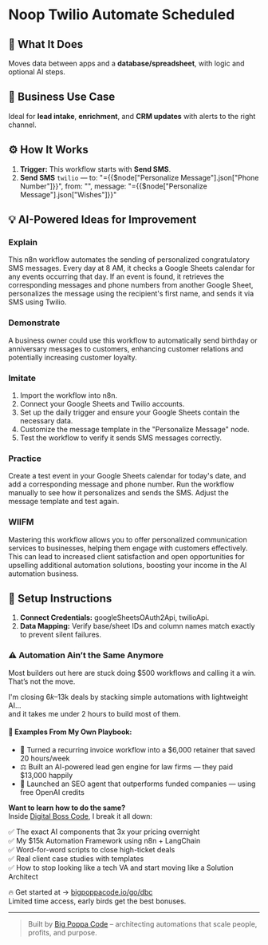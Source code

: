 # Noop Twilio Automate Scheduled
  ## 🚀 What It Does
  Moves data between apps and a **database/spreadsheet**, with logic and optional AI steps.
  
  ## 💼 Business Use Case
  Ideal for **lead intake**, **enrichment**, and **CRM updates** with alerts to the right channel.
  
  ## ⚙️ How It Works
  1. **Trigger:** This workflow starts with **Send SMS**.
  2. **Send SMS** `twilio` — to: "={{$node["Personalize Message"].json["Phone Number"]}}", from: "", message: "={{$node["Personalize Message"].json["Wishes"]}}"
  
  ## 💡 AI-Powered Ideas for Improvement
  ### Explain
This n8n workflow automates the sending of personalized congratulatory SMS messages. Every day at 8 AM, it checks a Google Sheets calendar for any events occurring that day. If an event is found, it retrieves the corresponding messages and phone numbers from another Google Sheet, personalizes the message using the recipient's first name, and sends it via SMS using Twilio.

### Demonstrate
A business owner could use this workflow to automatically send birthday or anniversary messages to customers, enhancing customer relations and potentially increasing customer loyalty.

### Imitate
1. Import the workflow into n8n.
2. Connect your Google Sheets and Twilio accounts.
3. Set up the daily trigger and ensure your Google Sheets contain the necessary data.
4. Customize the message template in the "Personalize Message" node.
5. Test the workflow to verify it sends SMS messages correctly.

### Practice
Create a test event in your Google Sheets calendar for today's date, and add a corresponding message and phone number. Run the workflow manually to see how it personalizes and sends the SMS. Adjust the message template and test again.

### WIIFM
Mastering this workflow allows you to offer personalized communication services to businesses, helping them engage with customers effectively. This can lead to increased client satisfaction and open opportunities for upselling additional automation solutions, boosting your income in the AI automation business.
  
  ## 🔧 Setup Instructions
  1. **Connect Credentials:** googleSheetsOAuth2Api, twilioApi.
2. **Data Mapping:** Verify base/sheet IDs and column names match exactly to prevent silent failures.
  
### ⚠️ Automation Ain’t the Same Anymore

Most builders out here are stuck doing $500 workflows and calling it a win.  
That’s not the move.  

I'm closing $6k–$13k deals by stacking simple automations with lightweight AI...  
and it takes me under 2 hours to build most of them.

#### 🧠 Examples From My Own Playbook:
- 🔁 Turned a recurring invoice workflow into a $6,000 retainer that saved 20 hours/week  
- ⚖️ Built an AI-powered lead gen engine for law firms — they paid $13,000 happily  
- 🚀 Launched an SEO agent that outperforms funded companies — using free OpenAI credits  

**Want to learn how to do the same?**  
Inside [Digital Boss Code](https://bigpoppacode.io/go/dbc), I break it all down:

✅ The exact AI components that 3x your pricing overnight  
✅ My $15k Automation Framework using n8n + LangChain  
✅ Word-for-word scripts to close high-ticket deals  
✅ Real client case studies with templates  
✅ How to stop looking like a tech VA and start moving like a Solution Architect  

🔥 Get started at → [bigpoppacode.io/go/dbc](https://bigpoppacode.io/go/dbc)  
Limited time access, early birds get the best bonuses.

---
> Built by [Big Poppa Code](https://bigpoppacode.io) – architecting automations that scale people, profits, and purpose.
  